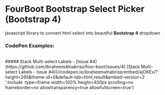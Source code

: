 **FourBoot Bootstrap Select Picker (Bootstrap 4)**
==========

javascript library to convert html select into beautiful **Bootstrap 4** dropdown

### CodePen Examples:
<br>
##### Stack Multi-select Labels -  [Issue #4](https://github.com/IbraheemAlnabriss/four-boot/issues/4)
[Stack Multi-select Labels - Issue #4](//codepen.io/ibraheemalnabriss/embed/ajOKEv/?height=265&theme-id=0&default-tab=html,result&embed-version=2 ':include :type=iframe width=100% height=400px scrolling=no frameborder=no allowtransparency=true allowfullscreen=true')

